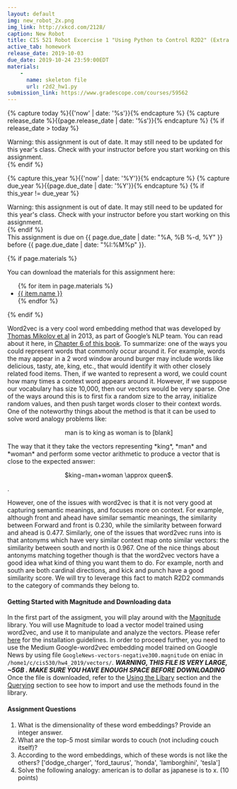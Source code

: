 ```yaml
---
layout: default
img: new_robot_2x.png
img_link: http://xkcd.com/2128/
caption: New Robot
title: CIS 521 Robot Excercise 1 "Using Python to Control R2D2" (Extra Credit)
active_tab: homework
release_date: 2019-10-03
due_date: 2019-10-24 23:59:00EDT
materials:
    - 
      name: skeleton file
      url: r2d2_hw1.py 
submission_link: https://www.gradescope.com/courses/59562
---
```


<!-- Check whether the assignment is ready to release -->
{% capture today %}{{'now' | date: '%s'}}{% endcapture %}
{% capture release_date %}{{page.release_date | date: '%s'}}{% endcapture %}
{% if release_date > today %} 
<div class="alert alert-danger">
Warning: this assignment is out of date.  It may still need to be updated for this year's class.  Check with your instructor before you start working on this assignment.
</div>
{% endif %}
<!-- End of check whether the assignment is up to date -->


<!-- Check whether the assignment is up to date -->
{% capture this_year %}{{'now' | date: '%Y'}}{% endcapture %}
{% capture due_year %}{{page.due_date | date: '%Y'}}{% endcapture %}
{% if this_year != due_year %} 
<div class="alert alert-danger">
Warning: this assignment is out of date.  It may still need to be updated for this year's class.  Check with your instructor before you start working on this assignment.
</div>
{% endif %}
<!-- End of check whether the assignment is up to date -->


<div class="alert alert-info">
This assignment is due on {{ page.due_date | date: "%A, %B %-d, %Y" }} before {{ page.due_date | date: "%I:%M%p" }}. 
</div>

{% if page.materials %}
<div class="alert alert-info">
You can download the materials for this assignment here:
<ul>
{% for item in page.materials %}
<li><a href="{{item.url}}">{{ item.name }}</a></li>
{% endfor %}
</ul>
</div>
{% endif %}

Word2vec is a very cool word embedding method that was developed by [Thomas Mikolov et al](https://www.aclweb.org/anthology/N13-1090) in 2013, as part of Google’s NLP team. You can read about it here, in [Chapter 6 of this book](https://web.stanford.edu/~jurafsky/slp3/6.pdf). To summarize: one of the ways you could represent words that commonly occur around it. For example, words the may appear in a 2 word window around burger may include words like delicious, tasty, ate, king, etc., that would identify it with other closely related food items. Then, if we wanted to represent a word, we could count how many times a context word appears around it. However, if we suppose our vocabulary has size 10,000, then our vectors would be very sparse.
One of the ways around this is to first fix a random size to the array, initialize random values, and then push target words closer to their context words.
One of the noteworthy things about the method is that it can be used to solve word analogy problems like:
<p align="center">
man is to king as woman is to [blank]
 </p>
 The way that it they take the vectors representing *king*, *man* and *woman* and perform some vector arithmetic to produce a vector that is close to the expected answer:
  <p align="center">
 $king−man+woman \approx queen$. 
 </p>.


However, one of the issues with word2vec is that it is not very good at capturing semantic meanings, and focuses more on context. For example, although front and ahead have similar semantic meanings, the similarity between Forward and front is 0.230, while the similarity between forward and ahead is 0.477. Similarly, one of the issues that word2vec runs into is that antonyms which have very similar context map onto similar vectors: the similarity between south and north is 0.967.
One of the nice things about antonyms matching together though is that the word2vec vectors have a good idea what kind of thing you want them to do. For example, north and south are both cardinal directions, and kick and punch have a good similarity score. We will try to leverage this fact to match R2D2 commands to the category of commands they belong to.

#### Getting Started with Magnitude and Downloading data

In the first part of the assigment, you will play around with the [Magnitude](https://github.com/plasticityai/magnitude)  library.  You will use Magnitude to load a vector model trained using word2vec, and use it to manipulate and analyze the vectors. Please refer [here](https://github.com/plasticityai/magnitude#installation) for the installation guidelines. 
In order to proceed further, you need to use the Medium Google-word2vec embedding model trained on Google News by using file `GoogleNews-vectors-negative300.magnitude` on eniac in `/home1/c/cis530/hw4_2019/vectors/`. ***WARNING, THIS FILE IS VERY LARGE, ~5GB
. MAKE SURE YOU HAVE ENOUGH SPACE BEFORE DOWNLOADING***
Once the file is downloaded, refer to the [Using the Libary](https://github.com/plasticityai/magnitude#using-the-library) section and the [Querying](https://github.com/plasticityai/magnitude#querying) section to see how to import and use the methods found in the library.

#### Assignment Questions

1.	What is the dimensionality of these word embeddings? Provide an integer answer.
2.	What are the top-5 most similar words to couch (not including couch itself)?
3.	According to the word embeddings, which of these words is not like the others? ['dodge_charger', 'ford_taurus', 'honda', 'lamborghini', 'tesla']
4.	Solve the following analogy: american is to dollar as japanese is to x. (10 points)
